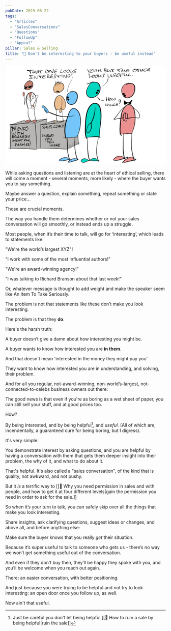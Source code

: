 ```yaml
---
pubDate: 2023-06-22
tags:
  - "Articles"
  - "SalesConversations"
  - "Questions"
  - "FollowUp"
  - "Appeal"
pillar: Sales & Selling
title: "📄 Don't be interesting to your buyers - be useful instead"
---
```


![](Media/SalesFlowCoach.app_Don't-be-interesting-to-your-buyers-be-useful-instead_MartinStellar.jpg)

While asking questions and listening are at the heart of ethical selling, there will come a moment - several moments, more likely - where the buyer wants you to say something.

Maybe answer a question, explain something, repeat something or state your price…

Those are crucial moments.

The way you handle them determines whether or not your sales conversation will go smoothly, or instead ends up a struggle.

Most people, when it’s their time to talk, will go for ‘interesting’, which leads to statements like:

"We're the world’s largest XYZ"!

"I work with some of the most influential authors!"

"We're an award-winning agency!"

"I was talking to Richard Branson about that last week!"

Or, whatever message is thought to add weight and make the speaker seem like An Item To Take Seriously.

The problem is not that statements like these don’t make you look interesting.

The problem is that they **do**.

Here's the harsh truth:

A buyer doesn’t give a damn about how interesting you might be.

A buyer wants to know how interested you are **in them**.

And that doesn't mean 'interested in the money they might pay you'

They want to know how interested you are in understanding, and solving, their problem.

And for all you regular, not-award-winning, non-world’s-largest, not-connected-to-celebs business owners out there:

The good news is that even if you're as boring as a wet sheet of paper, you can still sell your stuff, and at good prices too.

How?

By being interested, and by being helpful[^1], and *useful*. (All of which are, incendentally, a guaranteed cure for being boring, but I digress).

It's very simple:

You demonstrate interest by asking questions, and you are helpful by having a conversation with them that gets them deeper insight into their problem, the why of it, and what to do about it.

That's helpful. It's also called a "sales conversation", of the kind that is quality, not awkward, and not pushy.

But it *is* a terrific way to [[📄 Why you need permission in sales and with people, and how to get it at four different levels|gain the permission you need in order to ask for the sale.]]

So when it’s your turn to talk, you can safely skip over all the things that make you look interesting.

Share insights, ask clarifying questions, suggest ideas or changes, and above all, and before anything else:

Make sure the buyer knows that you really *get* their situation.

Because it’s super useful to talk to someone who gets us - there’s no way we won’t get something useful out of the conversation.

And even if they don’t buy then, they’ll be happy they spoke with you, and you’ll be welcome when you reach out again.

There: an easier conversation, with better positioning.

And just because you were trying to be helpful and not try to look interesting: an open door once you follow up, as well.

Now ain't that useful.

[^1]: Just be careful you don't let being helpful [[📄 How to ruin a sale by being helpful|ruin the sale]]
